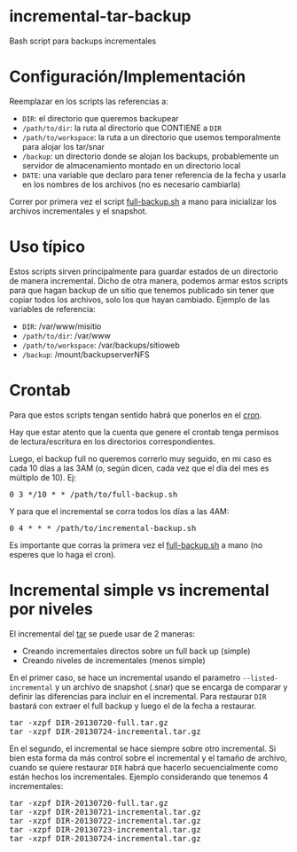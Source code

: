 incremental-tar-backup
======================

Bash script para backups incrementales


Configuración/Implementación
============================

Reemplazar en los scripts las referencias a:

* <code>DIR</code>: el directorio que queremos backupear
* <code>/path/to/dir</code>: la ruta al directorio que CONTIENE a <code>DIR</code>
* <code>/path/to/workspace</code>: la ruta a un directorio que usemos temporalmente para alojar los tar/snar
* <code>/backup</code>: un directorio donde se alojan los backups, probablemente un servidor de almacenamiento montado en un directorio local
* <code>DATE</code>: una variable que declaro para tener referencia de la fecha y usarla en los nombres de los archivos (no es necesario cambiarla)

Correr por primera vez el script [full-backup.sh](https://github.com/CGastrell/incremental-tar-backup/blob/master/full-back-up.sh) a mano para inicializar los archivos incrementales y el snapshot.


Uso típico
==========

Estos scripts sirven principalmente para guardar estados de un directorio de manera incremental.
Dicho de otra manera, podemos armar estos scripts para que hagan backup de un sitio que tenemos
publicado sin tener que copiar todos los archivos, solo los que hayan cambiado.
Ejemplo de las variables de referencia:

* <code>DIR</code>: /var/www/misitio
* <code>/path/to/dir</code>: /var/www
* <code>/path/to/workspace</code>: /var/backups/sitioweb
* <code>/backup</code>: /mount/backupserverNFS


Crontab
=======

Para que estos scripts tengan sentido habrá que ponerlos en el [cron](https://en.wikipedia.org/wiki/Cron).

Hay que estar atento que la cuenta que genere el crontab tenga permisos de lectura/escritura en los directorios
correspondientes.

Luego, el backup full no queremos correrlo muy seguido, en mi caso es cada 10 días a las 3AM (o, según dicen, cada vez que el
día del mes es múltiplo de 10). Ej:

<pre>
0 3 */10 * * /path/to/full-backup.sh
</pre>

Y para que el incremental se corra todos los días a las 4AM:

<pre>
0 4 * * * /path/to/incremental-backup.sh
</pre>

Es importante que corras la primera vez el [full-backup.sh](https://github.com/CGastrell/incremental-tar-backup/blob/master/full-back-up.sh) a mano (no esperes que lo haga el cron).


Incremental simple vs incremental por niveles
=============================================

El incremental del [tar](http://kb.iu.edu/data/acfi.html) se puede usar de 2 maneras:

* Creando incrementales directos sobre un full back up (simple)
* Creando niveles de incrementales (menos simple)

En el primer caso, se hace un incremental usando el parametro <code>--listed-incremental</code> y un archivo de
snapshot (.snar) que se encarga de comparar y definir las diferencias para incluir en el incremental. Para restaurar
<code>DIR</code> bastará con extraer el full backup y luego el de la fecha a restaurar.

<pre>
tar -xzpf DIR-20130720-full.tar.gz
tar -xzpf DIR-20130724-incremental.tar.gz
</pre>

En el segundo, el incremental se hace siempre sobre otro incremental. Si bien esta forma da más control sobre
el incremental y el tamaño de archivo, cuando se quiere restaurar <code>DIR</code> habrá que hacerlo secuencialmente
como están hechos los incrementales. Ejemplo considerando que tenemos 4 incrementales:

<pre>
tar -xzpf DIR-20130720-full.tar.gz
tar -xzpf DIR-20130721-incremental.tar.gz
tar -xzpf DIR-20130722-incremental.tar.gz
tar -xzpf DIR-20130723-incremental.tar.gz
tar -xzpf DIR-20130724-incremental.tar.gz
</pre>
